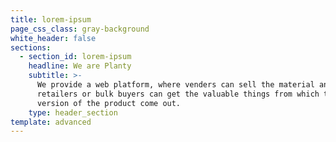 ```yaml
---
title: lorem-ipsum
page_css_class: gray-background
white_header: false
sections:
  - section_id: lorem-ipsum
    headline: We are Planty
    subtitle: >-
      We provide a web platform, where venders can sell the material and the
      retailers or bulk buyers can get the valuable things from which the final
      version of the product come out.
    type: header_section
template: advanced
---
```

